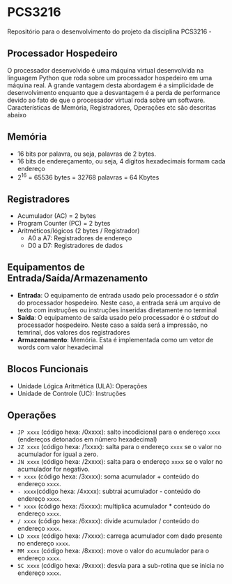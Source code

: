 # PCS3216
Repositório para o desenvolvimento do projeto da disciplina PCS3216 - 

## Processador Hospedeiro
O processador desenvolvido é uma máquina virtual desenvolvida na linguagem Python que roda sobre um processador hospedeiro em uma máquina real. A grande vantagem desta abordagem é a simplicidade de desenvolvimento enquanto que a desvantagem é a perda de performance devido ao fato de que o processador virtual roda sobre um software. 
Características de Memória, Registradores, Operações etc são descritas abaixo

## Memória 
* 16 bits por palavra, ou seja, palavras de 2 bytes. 
* 16 bits de endereçamento, ou seja, 4 dígitos hexadecimais formam cada endereço
* 2<sup>16</sup> = 65536 bytes = 32768 palavras = 64 Kbytes

## Registradores
* Acumulador (AC) = 2 bytes
* Program Counter (PC) = 2 bytes
* Aritméticos/lógicos (2 bytes / Registrador)
  * A0 a A7: Registradores de endereço
  * D0 a D7: Registradores de dados

## Equipamentos de Entrada/Saída/Armazenamento
* **Entrada**: O equipamento de entrada usado pelo processador é o _stdin_ do processador hospedeiro. Neste caso, a entrada será um arquivo de texto com instruções ou instruções inseridas diretamente no terminal
* **Saída**: O equipamento de saída usado pelo processador é o _stdout_ do processador hospedeiro. Neste caso a saída será a impressão, no temrinal, dos valores dos registradores
* **Armazenamento**: Memória. Esta é implementada como um vetor de words com valor hexadecimal

## Blocos Funcionais
* Unidade Lógica Aritmética (ULA): Operações
* Unidade de Controle (UC): Instruções

## Operações 
* `JP xxxx` (código hexa: /0xxxx): salto incodicional para o endereço `xxxx` (endereços detonados em número hexadecimal)
* `JZ xxxx` (código hexa: /1xxxx): salta para o endereço `xxxx` se o valor no acumulador for igual a zero.
* `JN xxxx` (código hexa: /2xxxx): salta para o endereço `xxxx` se o valor no acumulador for negativo.
* `+ xxxx` (código hexa: /3xxxx): soma acumulador + conteúdo do endereço `xxxx`.
* `- xxxx`(código hexa: /4xxxx): subtrai acumulador - conteúdo do endereço `xxxx`.
* `* xxxx` (código hexa: /5xxxx): multiplica acumulador * conteúdo do endereço `xxxx`.
* `/ xxxx` (código hexa: /6xxxx): divide acumulador / conteúdo do endereço `xxxx`.
* `LD xxxx` (código hexa: /7xxxx): carrega acumulador com dado presente no endereço `xxxx`.
* `MM xxxx` (código hexa: /8xxxx): move o valor do acumulador para o endereço `xxxx`.
* `SC xxxx` (código hexa: /9xxxx): desvia para a sub-rotina que se inicia no endereço `xxxx`.
